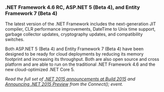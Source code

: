 ### .NET Framework 4.6 RC, ASP.NET 5 (Beta 4), and Entity Framework 7 (Beta 4)

The latest version of the .NET Framework includes the next-generation JIT compiler, CLR performance improvements, DateTime to Unix time support, garbage collector updates, cryptography updates, and compatibility switches.

Both ASP.NET 5 (Beta 4) and Entity Framework 7 (Beta 4) have been designed to be ready for cloud deployments by reducing its memory footprint and increasing its throughput. Both are also open source and cross platform and are able to run on the traditional .NET Framework 4.6 and the new cloud-optimized .NET Core 5.

_Read the full set of [_.NET 2015 announcements at Build 2015_](http://blogs.msdn.com/b/dotnet/archive/2015/04/29/net-announcements-at-build-2015.aspx) and [_Announcing .NET 2015 Preview_](http://blogs.msdn.com/b/dotnet/archive/2014/11/12/announcing-net-2015-preview-a-new-era-for-net.aspx#_.NET_Framework_4.6) from the Connect(); event._
